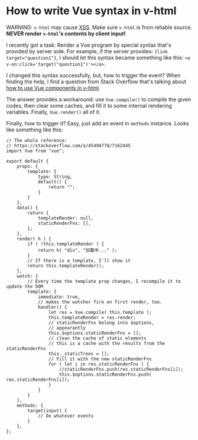 # How to write Vue syntax in v-html

WARNING: `v-html` may cause [XSS](https://developer.mozilla.org/en-US/docs/Glossary/Cross-site_scripting). Make sure `v-html` is from reliable source. **NEVER render `v-html`'s contents by client input!**

I recently got a task: Render a Vue program by special syntax that's provided by server side. For example, if the server provides: `{link target="question1"}`, I should let this syntax became something like this: `<a v-on:click='target("question1")'></a>`.

I changed this syntax successfully, but, how to trigger the event? When finding the help, I find a question from Stack Overflow that's talking about [how to use Vue components in v-html](https://stackoverflow.com/a/45494778/7162445).

The answer provides a workaround: use `Vue.compile()` to compile the given codes, then clear some caches, and fill it to some internal rendering variables. Finally, `Vue.render()` all of it.

Finally, how to trigger it? Easy, just add an event in `methods` instance. Looks like something like this:

``` vue
// The whole reference:
// https://stackoverflow.com/a/45494778/7162445
import Vue from "vue";

export default {
    props: {
        template: {
            type: String,
            default() {
                return "";
            }
        }
    },
    data() {
        return {
            templateRender: null,
            staticRenderFns: [],
        };
    },
    render( h ) {
        if ( !this.templateRender ) {
            return h( "div", "加載中..." );
        }
        // If there is a template, I'll show it
        return this.templateRender();
    },
    watch: {
        // Every time the template prop changes, I recompile it to update the DOM
        template: {
            immediate: true,
            // makes the watcher fire on first render, too.
            handler() {
                let res = Vue.compile( this.template );
                this.templateRender = res.render;
                // staticRenderFns belong into $options,
                // appearantly
                this.$options.staticRenderFns = [];
                // clean the cache of static elements
                // this is a cache with the results from the staticRenderFns
                this._staticTrees = [];
                // Fill it with the new staticRenderFns
                for ( let i in res.staticRenderFns ) {
                    //staticRenderFns.push(res.staticRenderFns[i]);
                    this.$options.staticRenderFns.push( res.staticRenderFns[i]);
                }
            }
        }
    },
    methods: {
        target(input) {
            // Do whatever events
        }
    },
};
```
